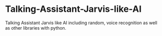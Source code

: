 # Talking-Assistant-Jarvis-like-AI
Talking Assistant Jarvis like AI including random, voice recognition as well as other libraries with python.
